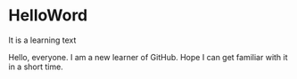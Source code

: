 # HelloWord
It is a learning text

Hello, everyone. I am a new learner of GitHub. Hope I can get familiar with it in a short time.
